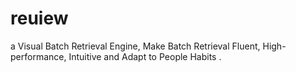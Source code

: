 reuiew
======

a Visual Batch Retrieval Engine, Make Batch Retrieval Fluent, High-performance, Intuitive and Adapt to People Habits .
